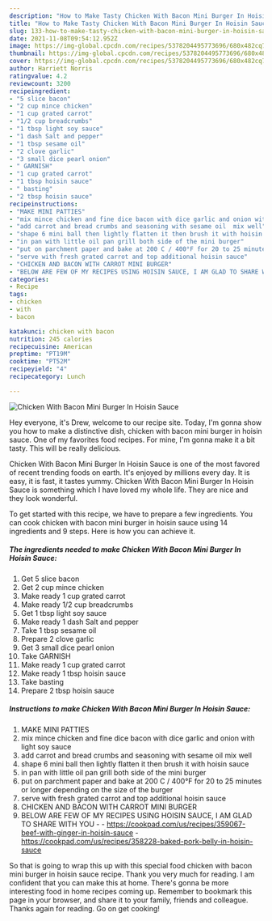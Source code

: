 ```yaml
---
description: "How to Make Tasty Chicken With Bacon Mini Burger In Hoisin Sauce"
title: "How to Make Tasty Chicken With Bacon Mini Burger In Hoisin Sauce"
slug: 133-how-to-make-tasty-chicken-with-bacon-mini-burger-in-hoisin-sauce
date: 2021-11-08T09:54:12.952Z
image: https://img-global.cpcdn.com/recipes/5378204495773696/680x482cq70/chicken-with-bacon-mini-burger-in-hoisin-sauce-recipe-main-photo.jpg
thumbnail: https://img-global.cpcdn.com/recipes/5378204495773696/680x482cq70/chicken-with-bacon-mini-burger-in-hoisin-sauce-recipe-main-photo.jpg
cover: https://img-global.cpcdn.com/recipes/5378204495773696/680x482cq70/chicken-with-bacon-mini-burger-in-hoisin-sauce-recipe-main-photo.jpg
author: Harriett Norris
ratingvalue: 4.2
reviewcount: 3200
recipeingredient:
- "5 slice bacon"
- "2 cup mince chicken"
- "1 cup grated carrot"
- "1/2 cup breadcrumbs"
- "1 tbsp light soy sauce"
- "1 dash Salt and pepper"
- "1 tbsp sesame oil"
- "2 clove garlic"
- "3 small dice pearl onion"
- " GARNISH"
- "1 cup grated carrot"
- "1 tbsp hoisin sauce"
- " basting"
- "2 tbsp hoisin sauce"
recipeinstructions:
- "MAKE MINI PATTIES"
- "mix mince chicken and fine dice bacon with dice garlic and onion with light soy sauce"
- "add carrot and bread crumbs and seasoning with sesame oil  mix well"
- "shape 6 mini ball then lightly flatten it then brush it with hoisin sauce"
- "in pan with little oil pan grill both side of the mini burger"
- "put on parchment paper and bake at 200 C / 400°F for 20 to 25 minutes or longer depending on the size of the burger"
- "serve with fresh grated carrot and top additional hoisin sauce"
- "CHICKEN AND BACON WITH CARROT MINI BURGER"
- "BELOW ARE FEW OF MY RECIPES USING HOISIN SAUCE, I AM GLAD TO SHARE WITH YOU  https://cookpad.com/us/recipes/359067-beef-with-ginger-in-hoisin-sauce https://cookpad.com/us/recipes/358228-baked-pork-belly-in-hoisin-sauce"
categories:
- Recipe
tags:
- chicken
- with
- bacon

katakunci: chicken with bacon 
nutrition: 245 calories
recipecuisine: American
preptime: "PT19M"
cooktime: "PT52M"
recipeyield: "4"
recipecategory: Lunch

---
```



![Chicken With Bacon Mini Burger In Hoisin Sauce](https://img-global.cpcdn.com/recipes/5378204495773696/680x482cq70/chicken-with-bacon-mini-burger-in-hoisin-sauce-recipe-main-photo.jpg)

Hey everyone, it's Drew, welcome to our recipe site. Today, I'm gonna show you how to make a distinctive dish, chicken with bacon mini burger in hoisin sauce. One of my favorites food recipes. For mine, I'm gonna make it a bit tasty. This will be really delicious.

Chicken With Bacon Mini Burger In Hoisin Sauce is one of the most favored of recent trending foods on earth. It's enjoyed by millions every day. It is easy, it is fast, it tastes yummy. Chicken With Bacon Mini Burger In Hoisin Sauce is something which I have loved my whole life. They are nice and they look wonderful.




To get started with this recipe, we have to prepare a few ingredients. You can cook chicken with bacon mini burger in hoisin sauce using 14 ingredients and 9 steps. Here is how you can achieve it.

<!--inarticleads1-->

##### The ingredients needed to make Chicken With Bacon Mini Burger In Hoisin Sauce:

1. Get 5 slice bacon
1. Get 2 cup mince chicken
1. Make ready 1 cup grated carrot
1. Make ready 1/2 cup breadcrumbs
1. Get 1 tbsp light soy sauce
1. Make ready 1 dash Salt and pepper
1. Take 1 tbsp sesame oil
1. Prepare 2 clove garlic
1. Get 3 small dice pearl onion
1. Take  GARNISH
1. Make ready 1 cup grated carrot
1. Make ready 1 tbsp hoisin sauce
1. Take  basting
1. Prepare 2 tbsp hoisin sauce




<!--inarticleads2-->

##### Instructions to make Chicken With Bacon Mini Burger In Hoisin Sauce:

1. MAKE MINI PATTIES
1. mix mince chicken and fine dice bacon with dice garlic and onion with light soy sauce
1. add carrot and bread crumbs and seasoning with sesame oil  mix well
1. shape 6 mini ball then lightly flatten it then brush it with hoisin sauce
1. in pan with little oil pan grill both side of the mini burger
1. put on parchment paper and bake at 200 C / 400°F for 20 to 25 minutes or longer depending on the size of the burger
1. serve with fresh grated carrot and top additional hoisin sauce
1. CHICKEN AND BACON WITH CARROT MINI BURGER
1. BELOW ARE FEW OF MY RECIPES USING HOISIN SAUCE, I AM GLAD TO SHARE WITH YOU -  - https://cookpad.com/us/recipes/359067-beef-with-ginger-in-hoisin-sauce - https://cookpad.com/us/recipes/358228-baked-pork-belly-in-hoisin-sauce




So that is going to wrap this up with this special food chicken with bacon mini burger in hoisin sauce recipe. Thank you very much for reading. I am confident that you can make this at home. There's gonna be more interesting food in home recipes coming up. Remember to bookmark this page in your browser, and share it to your family, friends and colleague. Thanks again for reading. Go on get cooking!
